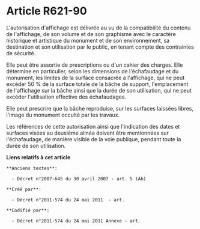 # Article R621-90

L'autorisation d'affichage est délivrée au vu de la compatibilité du contenu de l'affichage, de son volume et de son
graphisme avec le caractère historique et artistique du monument et de son environnement, sa destination et son utilisation
par le public, en tenant compte des contraintes de sécurité.

Elle peut être assortie de prescriptions ou d'un cahier des charges. Elle détermine en particulier, selon les dimensions de
l'échafaudage et du monument, les limites de la surface consacrée à l'affichage, qui ne peut excéder 50 % de la surface
totale de la bâche de support, l'emplacement de l'affichage sur la bâche ainsi que la durée de son utilisation, qui ne peut
excéder l'utilisation effective des échafaudages.

Elle peut prescrire que la bâche reproduise, sur les surfaces laissées libres, l'image du monument occulté par les travaux.

Les références de cette autorisation ainsi que l'indication des dates et surfaces visées au deuxième alinéa doivent être
mentionnées sur l'échafaudage, de manière visible de la voie publique, pendant toute la durée de son utilisation.

**Liens relatifs à cet article**

	**Anciens textes**:

	  - Décret n°2007-645 du 30 avril 2007 - art. 5 (Ab)

	**Créé par**:

	  - Décret n°2011-574 du 24 mai 2011  - art.

	**Codifié par**:

	  - Décret n°2011-574 du 24 mai 2011 Annexe - art.
